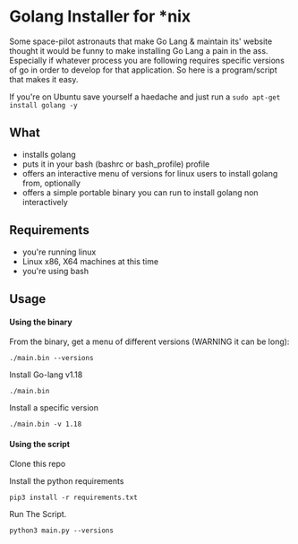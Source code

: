 # Golang Installer for *nix

Some space-pilot astronauts that make Go Lang & maintain its' website thought it would be funny to make installing Go Lang a pain in the ass. Especially if whatever process you are following requires specific versions of go in order to develop for that application. So here is a program/script that makes it easy. 

If you're on Ubuntu save yourself a haedache and just run a `sudo apt-get install golang -y`


## What

 - installs golang
 - puts it in your bash (bashrc or bash_profile) profile
 - offers an interactive menu of versions for linux users to install golang from, optionally
 - offers a simple portable binary you can run to install golang non interactively


## Requirements
 - you're running linux
 - Linux x86, X64 machines at this time
 - you're using bash


## Usage


#### Using the binary

From the binary, get a menu of different versions (WARNING it can be long):

```./main.bin --versions```

Install Go-lang v1.18

```./main.bin```



Install a specific version

```./main.bin -v 1.18```


#### Using the script

Clone this repo

Install the python requirements

```pip3 install -r requirements.txt```


Run The Script.

```python3 main.py --versions```


